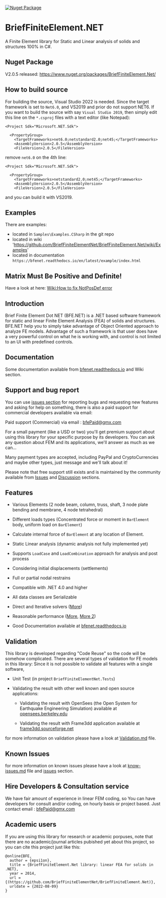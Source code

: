 [![Nuget Package](https://img.shields.io/nuget/v/2)](https://www.nuget.org/packages/BriefFiniteElement.NET)   

# BriefFiniteElement.NET

A Finite Element library for Static and Linear analysis of solids and structures 100% in C#.

## Nuget Package

V2.0.5 released: https://www.nuget.org/packages/BriefFiniteElement.Net/

## How to build source

For building the source, Visual Studio 2022 is needed. Since the target framework is set to `Net6.0`, and VS2019 and prior do not support NET6.
If you want to build the source with say `Visual Studio 2019`, then simply edit this line on the `*.csproj` files with a text editor (like Notepad):

```
<Project Sdk="Microsoft.NET.Sdk">

  <PropertyGroup>
    <TargetFrameworks>net6.0;netstandard2.0;net45;</TargetFrameworks>
	<AssemblyVersion>2.0.5</AssemblyVersion>
	<FileVersion>2.0.5</FileVersion>
```

remove `net6.0` on the 4th line:

```
<Project Sdk="Microsoft.NET.Sdk">

  <PropertyGroup>
    <TargetFrameworks>netstandard2.0;net45;</TargetFrameworks>
	<AssemblyVersion>2.0.5</AssemblyVersion>
	<FileVersion>2.0.5</FileVersion>
```
and you can build it with VS2019.

## Examples
There are examples:
- located in `Samples\Examples.CSharp` in the git repo
- located in wiki 'https://github.com/BriefFiniteElementNet/BriefFiniteElement.Net/wiki/Examples'
- located in documentation `https://bfenet.readthedocs.io/en/latest/example/index.html`

## Matrix Must Be Positive and Definite!

Have a look at here:
[Wiki:How to fix NotPosDef error](https://github.com/BriefFiniteElementNet/BriefFiniteElement.Net/wiki/How-to-fix-NotPosDef-error)


## Introduction
Brief Finite Element Dot NET (BFE.NET) is a .NET based software framework for static and linear Finite Element Analysis (FEA) of solids and structures. BFE.NET help you to simply take advantage of Object Oriented approach to analyze FE models. Advantage of such a framework is that user does have a very powerful control on what he is working with, and control is not limited to an UI with predefined controls.

## Documentation

Some documentation available from [bfenet.readthedocs.io](https://bfenet.readthedocs.io/en/latest/) and Wiki section.

## Support and bug report

You can use [issues section](https://github.com/BriefFiniteElementNet/BriefFiniteElement.Net/issues) for reporting bugs and requesting new features and asking for help on something, there is also a paid support for commercial developers available via email:

Paid support (Commercial) via email : [bfePaid@gmx.com](mailto:BFE%20Paid%20Support%20<BFEPaid@gmx.com>?Subject=Support%20Request&Body=Please%20fill%20fair%20amount%20of%20description%20here)

For a small payment (like a USD or two) you'll get premium support about using this library for your specific purpose by its developers. You can ask any question about FEM and its applications, we'll answer as much as we can...

Many payment types are accepted, including PayPal and CryptoCurrencies and maybe other types, just message and we'll talk about it!

Please note that free support still exists and is maintained by the community available from [Issues](https://github.com/BriefFiniteElementNet/BriefFiniteElement.Net/issues) and [Discussion](https://github.com/BriefFiniteElementNet/BriefFiniteElement.Net/discussions) sections.

## Features

- Various Elements (2 node beam, column, truss, shaft, 3 node plate bending and membrane, 4 node tetrahedral)

- Different loads types (Concentrated force or moment in `BarElement` body, uniform load on `BarElement`)

- Calculate internal force of `BarElement` at any location of Element.

- Static Linear analysis (dynamic analysis not fully implemented yet)

- Supports ``LoadCase`` and ``LoadCombination`` approach for analysis and post process

- Considering initial displacements (settlements)
 
- Full or partial nodal restrains

- Compatible with .NET 4.0 and higher

- All data classes are Serializable

- Direct and Iterative solvers ([More](https://github.com/BriefFiniteElementNet/BFE.Net/wiki/Solvers-Available-in-package))

- Reasonable performance ([More](https://github.com/BriefFiniteElementNet/BFE.Net/wiki/Performance-and-Speed), [More 2](https://github.com/BriefFiniteElementNet/BFE.Net/wiki/Performance))

- Good Documentation available at [bfenet.readthedocs.io](https://bfenet.readthedocs.io/en/latest/)


## Validation

This library is developed regarding "Code Reuse" so the code will be somehow complicated. There are several types of validation for FE models in this library:
Since it is not possible to validate all features with a single software, 

* Unit Test (in project ``BriefFiniteElementNet.Tests``)
* Validating the result with other well known and open source applications:

	*  Validating the result with OpenSees (the Open System for Earthquake Engineering Simulation) available at [opensees.berkeley.edu](http://opensees.berkeley.edu/)

	*  Validating the result with Frame3dd application available at [frame3dd.sourceforge.net](http://frame3dd.sourceforge.net)


for more information on validation please have a look at [Validation.md](Validation.md) file.


## Known Issues

for more information on known issues please have a look at [know-issues.md](know-issues.md) file and [issues](https://github.com/BriefFiniteElementNet/BriefFiniteElement.Net/issues) section.

## Hire Developers & Consultation service
We have fair amount of experience in linear FEM coding, so
You can have developers for consult and/or coding, on hourly basis or project based. Just contact email : [bfePaid@gmx.com](mailto:BFE%20Paid%20Support%20<BFEPaid@gmx.com>?Subject=Ask%20About%20Hiring&Body=Please%20fill%20fair%20amount%20of%20description%20and%20details%20here)

## Academic users
If you are using this library for research or academic porpuses, note that there are no academic/journal articles pubished yet about this project, so you can cite this project just like this:

```
@online{BFE,
  author = {epsi1on},
  title = {BriefFiniteElement.Net library: linear FEA for solids in .NET},
  year = 2014,
  url = {(https://github.com/BriefFiniteElementNet/BriefFiniteElement.Net)},
  urldate = {2022-08-09}
}
```


